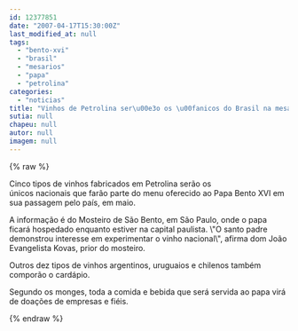 ```yaml
---
id: 12377851
date: "2007-04-17T15:30:00Z"
last_modified_at: null
tags:
  - "bento-xvi"
  - "brasil"
  - "mesarios"
  - "papa"
  - "petrolina"
categories:
  - "noticias"
title: "Vinhos de Petrolina ser\u00e3o os \u00fanicos do Brasil na mesa do papa Bento XVI "
sutia: null
chapeu: null
autor: null
imagem: null
---
```

{% raw %}
<p><P>Cinco tipos de vinhos fabricados em Petrolina serão os únicos&nbsp;nacionais&nbsp;que farão parte do menu oferecido ao Papa Bento XVI em sua passagem pelo&nbsp;país, em maio. </P></p>
<p><P>A informação é do Mosteiro de São Bento, em São Paulo, onde o papa ficará hospedado enquanto estiver na capital paulista. \"O santo padre demonstrou interesse em experimentar o vinho nacional\", afirma dom João Evangelista Kovas, prior do mosteiro. </P></p>
<p><P>Outros dez tipos de vinhos argentinos, uruguaios e chilenos também comporão o cardápio.</P></p>
<p><P>Segundo os monges, toda a comida e bebida que será servida ao papa&nbsp;virá de doações de empresas e fiéis. </P> </p>
{% endraw %}
